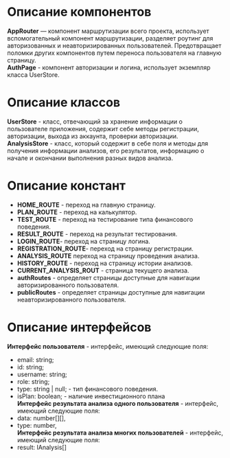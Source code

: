 # Описание компонентов
**AppRouter** — компонент маршрутизации всего проекта, использует вспомогательный компонент маршрутизации, разделяет роутинг для авторизованных и неавторизированных пользователей. Предотвращает поломки других компонентов путем переноса пользователя на главную страницу.
<br>**AuthPage** - компонент авторизации и логина, использует экземпляр класса UserStore.
# Описание классов
**UserStore** - класс, отвечающий за хранение информации о пользователе приложения, содержит себе методы регистрации, авторизации, выхода из аккаунта, проверки авторизации.
<br> **AnalysisStore** - класс, который содержит в себе поля и методы для получения информации анализов, его результатов, информацию о начале и окончании выполнения разных видов анализа.
# Описание констант
- **HOME_ROUTE** - переход на главную страницу.
- **PLAN_ROUTE** - переход на калькулятор.
- **TEST_ROUTE** - переход на тестирование типа финансового поведения.
- **RESULT_ROUTE** - переход на результат тестирования.
- **LOGIN_ROUTE**- переход на страницу логина.
- **REGISTRATION_ROUTE**- переход на страницу регистрации.
- **ANALYSIS_ROUTE** переход на страницу проведения анализа.
- **HISTORY_ROUTE** - переход на страницу истории анализов.
- **CURRENT_ANALYSIS_ROUT** - страница текущего анализа.
- **authRoutes** - определяет страницы доступные для навигации авторизированного пользователя.
- **publicRoutes** - определяет страницы доступные для навигации неавторизированного пользователя.
# Описание интерфейсов
**Интерфейс пользователя** - интерфейс, имеющий следующие поля:
- email: string;
- id: string;
- username: string;
- role: string; 
- type: string | null; - тип финансового поведения.
- isPlan: boolean; - наличие инвестиционного плана
<br>**Интерфейс результата анализа одного пользователя** - интерфейс, имеющий следующие поля:
 - data: number[][],
 - type: number,
 <br>**Интерфейс результата анализа многих пользователей** - интерфейс, имеющий следующие поля:
 - result: IAnalysis[]


